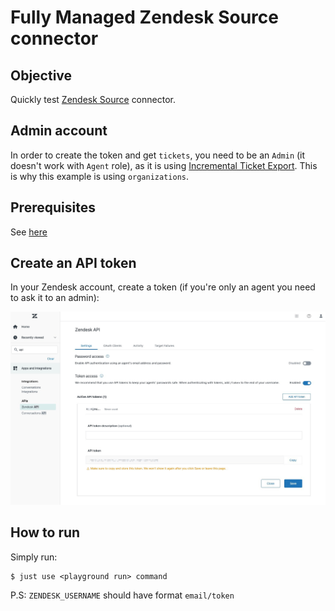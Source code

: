 # Fully Managed Zendesk Source connector



## Objective

Quickly test [Zendesk Source](https://docs.confluent.io/cloud/current/connectors/cc-zendesk-source.html) connector.


## Admin account

In order to create the token and get `tickets`, you need to be an `Admin` (it doesn't work with `Agent` role), as it is using [Incremental Ticket Export](https://developer.zendesk.com/api-reference/ticketing/ticket-management/incremental_exports/#allowed-for-2).
This is why this example is using `organizations`.

## Prerequisites

See [here](https://kafka-docker-playground.io/#/how-to-use?id=%f0%9f%8c%a4%ef%b8%8f-confluent-cloud-examples)

## Create an API token

In your Zendesk account, create a token (if you're only an agent you need to ask it to an admin):

![setup](zendesk.jpg)

## How to run

Simply run:

```
$ just use <playground run> command 
```

P.S: `ZENDESK_USERNAME` should have format `email/token`
